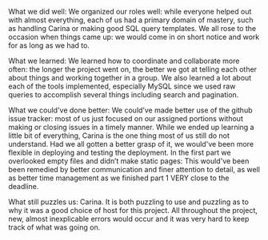 What we did well:
We organized our roles well: while everyone helped out with almost everything, each of us had a primary domain of mastery, such as handling Carina or making good SQL query templates. We all rose to the occasion when things came up: we would come in on short notice and work for as long as we had to.

What we learned:
We learned how to coordinate and collaborate more often: the longer the project went on, the better we got at telling each other about things and working together in a group. We also learned a lot about each of the tools implemented, especially MySQL since we used raw queries to accomplish several things including search and pagination.

What we could've done better:
We could’ve made better use of the github issue tracker: most of us just focused on our assigned portions without making or closing issues in a timely manner. While we ended up learning a little bit of everything, Carina is the one thing most of us still do not understand. Had we all gotten a better grasp of it, we would've been more flexible in deploying and testing the deployment. In the first part we overlooked empty files and didn’t make static pages: This would've been been remedied by better communication and finer attention to detail, as well as better time management as we finished part 1 VERY close to the deadline.

What still puzzles us:
Carina. It is both puzzling to use and puzzling as to why it was a good choice of host for this project. All throughout the project, new, almost inexplicable errors would occur and it was very hard to keep track of what was going on.

